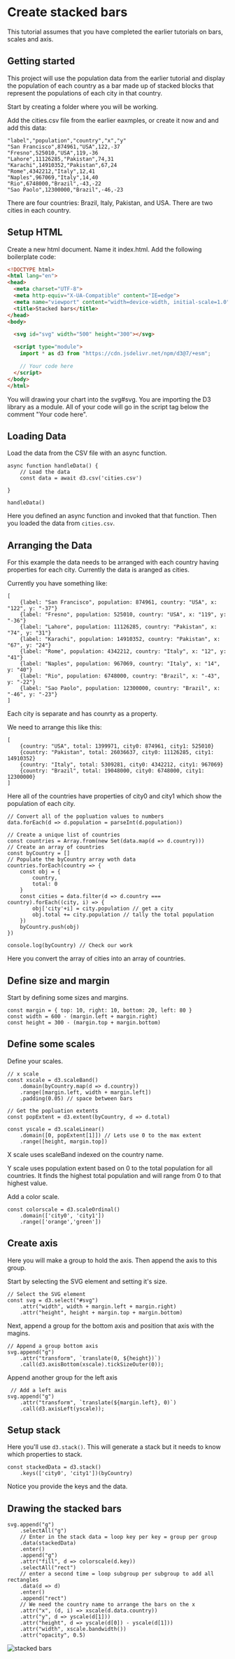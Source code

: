 # Create stacked bars

This tutorial assumes that you have completed the earlier tutorials on bars, scales and axis. 

## Getting started

This project will use the population data from the earlier tutorial and display the population of each country as a bar made up of stacked blocks that represent the populations of each city in that country. 

Start by creating a folder where you will be working. 

Add the cities.csv file from the earlier eaxmples, or create it now and and add this data: 

```
"label","population","country","x","y"
"San Francisco",874961,"USA",122,-37
"Fresno",525010,"USA",119,-36
"Lahore",11126285,"Pakistan",74,31
"Karachi",14910352,"Pakistan",67,24
"Rome",4342212,"Italy",12,41
"Naples",967069,"Italy",14,40
"Rio",6748000,"Brazil",-43,-22
"Sao Paolo",12300000,"Brazil",-46,-23
```

There are four countries: Brazil, Italy, Pakistan, and USA. There are two cities in each country. 

## Setup HTML

Create a new html document. Name it index.html. Add the following boilerplate code: 

```HTML
<!DOCTYPE html>
<html lang="en">
<head>
  <meta charset="UTF-8">
  <meta http-equiv="X-UA-Compatible" content="IE=edge">
  <meta name="viewport" content="width=device-width, initial-scale=1.0">
  <title>Stacked bars</title>
</head>
<body>

  <svg id="svg" width="500" height="300"></svg>

  <script type="module">
    import * as d3 from "https://cdn.jsdelivr.net/npm/d3@7/+esm";

    // Your code here
  </script>
</body>
</html>
```

You will drawing your chart into the svg#svg. You are importing the D3 library as a module. All of your code will go in the script tag below the comment "Your code here".

## Loading Data

Load the data from the CSV file with an async function. 

```JS
async function handleData() {
    // Load the data
    const data = await d3.csv('cities.csv')

}

handleData()
```

Here you defined an async function and invoked that that function. Then you loaded the data from `cities.csv`.

## Arranging the Data 

For this example the data needs to be arranged with each country having properties for each city. Currently the data is aranged as cities. 

Currently you have something like: 

```
[
    {label: "San Francisco", population: 874961, country: "USA", x: "122", y: "-37"}
    {label: "Fresno", population: 525010, country: "USA", x: "119", y: "-36"}
    {label: "Lahore", population: 11126285, country: "Pakistan", x: "74", y: "31"}
    {label: "Karachi", population: 14910352, country: "Pakistan", x: "67", y: "24"}
    {label: "Rome", population: 4342212, country: "Italy", x: "12", y: "41"}
    {label: "Naples", population: 967069, country: "Italy", x: "14", y: "40"}
    {label: "Rio", population: 6748000, country: "Brazil", x: "-43", y: "-22"}
    {label: "Sao Paolo", population: 12300000, country: "Brazil", x: "-46", y: "-23"}
]
```

Each city is separate and has counrty as a property. 

We need to arrange this like this: 

```
[
    {country: "USA", total: 1399971, city0: 874961, city1: 525010}
    {country: "Pakistan", total: 26036637, city0: 11126285, city1: 14910352}
    {country: "Italy", total: 5309281, city0: 4342212, city1: 967069}
    {country: "Brazil", total: 19048000, city0: 6748000, city1: 12300000}
]
```

Here all of the countries have properties of city0 and city1 which show the population of each city. 

```JS
// Convert all of the popluation values to numbers
data.forEach(d => d.population = parseInt(d.population))

// Create a unique list of countries
const countries = Array.from(new Set(data.map(d => d.country)))
// Create an array of countries
const byCountry = []
// Populate the byCountry array woth data
countries.forEach(country => {
    const obj = {
        country,
        total: 0
    }
    const cities = data.filter(d => d.country === country).forEach((city, i) => {
        obj['city'+i] = city.population // get a city
        obj.total += city.population // tally the total population 
    })
    byCountry.push(obj)
})

console.log(byCountry) // Check our work
```

Here you convert the array of cities into an array of countries. 

## Define size and margin 

Start by defining some sizes and margins. 

```JS 
const margin = { top: 10, right: 10, bottom: 20, left: 80 }
const width = 600 - (margin.left + margin.right)
const height = 300 - (margin.top + margin.bottom)
```

## Define some scales 

Define your scales. 

```JS
// x scale 
const xscale = d3.scaleBand()
    .domain(byCountry.map(d => d.country))
    .range([margin.left, width + margin.left])
    .padding(0.05) // space between bars

// Get the popluation extents  
const popExtent = d3.extent(byCountry, d => d.total)

const yscale = d3.scaleLinear()
    .domain([0, popExtent[1]]) // Lets use 0 to the max extent
    .range([height, margin.top])
```

X scale uses scaleBand indexed on the country name. 

Y scale uses population extent based on 0 to the total population for all countries. It finds the highest total population and will range from 0 to that highest value. 

Add a color scale. 

```JS
const colorscale = d3.scaleOrdinal()
    .domain(['city0', 'city1'])
    .range(['orange','green'])
```

## Create axis

Here you will make a group to hold the axis. Then append the axis to this group. 

Start by selecting the SVG element and setting it's size. 

```JS
// Select the SVG element
const svg = d3.select("#svg")
    .attr("width", width + margin.left + margin.right)
    .attr("height", height + margin.top + margin.bottom)
```

Next, append a group for the bottom axis and position that axis with the magins. 

```JS
// Append a group bottom axis
svg.append("g")
    .attr("transform", `translate(0, ${height})`)
    .call(d3.axisBottom(xscale).tickSizeOuter(0));
```

Append another group for the left axis

```JS
 // Add a left axis
svg.append("g")
    .attr("transform", `translate(${margin.left}, 0)`)
    .call(d3.axisLeft(yscale));
```

## Setup stack 

Here you'll use `d3.stack()`. This will generate a stack but it needs to know which properties to stack.  

```JS
const stackedData = d3.stack()
    .keys(['city0', 'city1'])(byCountry)
```
Notice you provide the keys and the data. 

## Drawing the stacked bars



```JS
svg.append("g")
    .selectAll("g")
    // Enter in the stack data = loop key per key = group per group
    .data(stackedData)
    .enter()
    .append("g")
    .attr("fill", d => colorscale(d.key))
    .selectAll("rect")
    // enter a second time = loop subgroup per subgroup to add all rectangles
    .data(d => d)
    .enter()
    .append("rect")
    // We need the country name to arrange the bars on the x
    .attr("x", (d, i) => xscale(d.data.country))
    .attr("y", d => yscale(d[1]))
    .attr("height", d => yscale(d[0]) - yscale(d[1]))
    .attr("width", xscale.bandwidth())
    .attr("opacity", 0.5)
```

![stacked bars](./stacked-bars.png)




